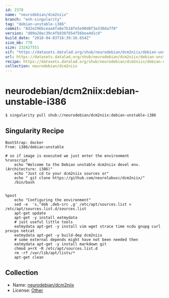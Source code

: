 ```yaml
---
id: 2378
name: "neurodebian/dcm2niix"
branch: "enh-singularity"
tag: "debian-unstable-i386"
commit: "8d2e296bceaa4fa8e7b18fe5e90d0f3e330da7f0"
version: "d09a28ec39c4fb936f854f56bea4d1c9"
build_date: "2018-04-03T16:39:16.654Z"
size_mb: 778
size: 232427551
sif: "https://datasets.datalad.org/shub/neurodebian/dcm2niix/debian-unstable-i386/2018-04-03-8d2e296b-d09a28ec/d09a28ec39c4fb936f854f56bea4d1c9.simg"
url: https://datasets.datalad.org/shub/neurodebian/dcm2niix/debian-unstable-i386/2018-04-03-8d2e296b-d09a28ec/
recipe: https://datasets.datalad.org/shub/neurodebian/dcm2niix/debian-unstable-i386/2018-04-03-8d2e296b-d09a28ec/Singularity
collection: neurodebian/dcm2niix
---
```


# neurodebian/dcm2niix:debian-unstable-i386

```bash
$ singularity pull shub://neurodebian/dcm2niix:debian-unstable-i386
```

## Singularity Recipe

```singularity
BootStrap: docker
From: i386/debian:unstable

# so if image is executed we just enter the environment
%runscript
    echo "Welcome to the Debian unstable dcm2niix devel env. (Architecture: i386)"
    echo "Just cd to your dcm2niix sources or"
    echo " git clone https://github.com/neurolabusc/dcm2niix/"
    /bin/bash


%post
    echo "Configuring the environment"
    sed -e  's,^deb ,deb-src ,g' /etc/apt/sources.list > /etc/apt/sources.list.d/sources.list
    apt-get update
    apt-get -y install eatmydata
    # just useful little tools
    eatmydata apt-get -y install vim wget strace time ncdu gnupg curl procps netcat
    eatmydata apt-get -y build-dep dcm2niix
    # some external depends might have not been needed then
    eatmydata apt-get -y install markdown git
    chmod a+rX -R /etc/apt/sources.list.d
    rm -rf /var/lib/apt/lists/*
    apt-get clean
```

## Collection

 - Name: [neurodebian/dcm2niix](https://github.com/neurodebian/dcm2niix)
 - License: [Other](None)

